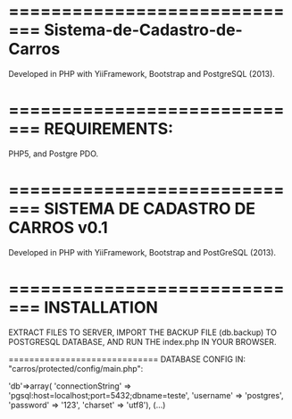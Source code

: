 =============================
Sistema-de-Cadastro-de-Carros
=============================

 Developed in PHP with YiiFramework, Bootstrap and PostgreSQL (2013).

=============================
REQUIREMENTS:
=============================
  PHP5, and Postgre PDO.

=============================
SISTEMA DE CADASTRO DE CARROS v0.1
=============================
  Developed in PHP with YiiFramework, Bootstrap and PostGreSQL (2013).

=============================
INSTALLATION
=============================

  EXTRACT FILES TO SERVER, IMPORT THE BACKUP FILE (db.backup) TO POSTGRESQL DATABASE, AND RUN THE index.php IN YOUR BROWSER.

=============================
  DATABASE CONFIG IN: "carros/protected/config/main.php":

  'db'=>array(
            'connectionString' => 'pgsql:host=localhost;port=5432;dbname=teste',
            'username' => 'postgres',
            'password' => '123',
            'charset' => 'utf8'),
            (...)


